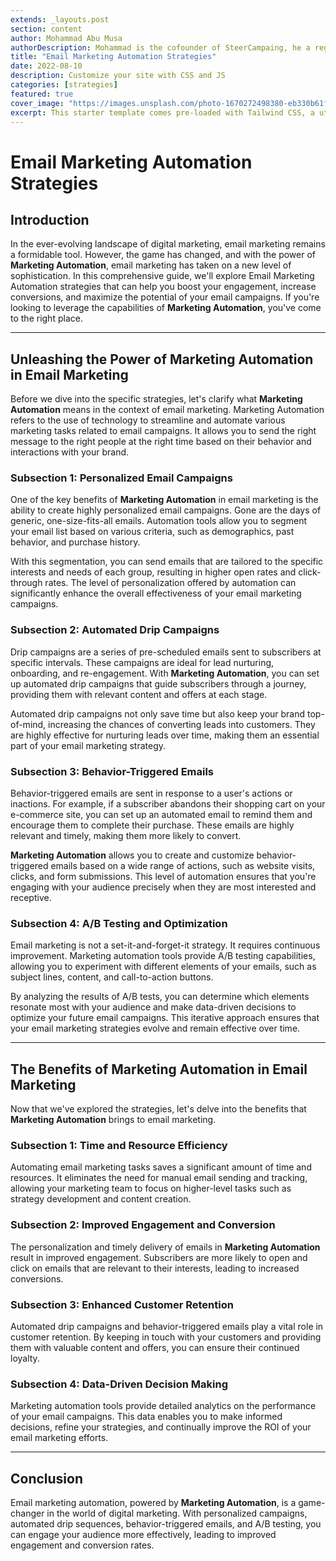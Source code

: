 ```yaml
---
extends: _layouts.post
section: content
author: Mohammad Abu Musa
authorDescription: Mohammad is the cofounder of SteerCampaing, he a regular contributor of Mautic
title: "Email Marketing Automation Strategies"
date: 2022-08-10
description: Customize your site with CSS and JS
categories: [strategies]
featured: true
cover_image: "https://images.unsplash.com/photo-1670272498380-eb330b61f3cd?ixlib=rb-4.0.3&ixid=MnwxMjA3fDB8MHxwaG90by1wYWdlfHx8fGVufDB8fHx8&auto=format&fit=crop&w=2070&q=80"
excerpt: This starter template comes pre-loaded with Tailwind CSS, a utility CSS framework that allows you to customize and build complex designs without touching a line of CSS.
---
```

# Email Marketing Automation Strategies

## Introduction

In the ever-evolving landscape of digital marketing, email marketing remains a formidable tool. However, the game has changed, and with the power of **Marketing Automation**, email marketing has taken on a new level of sophistication. In this comprehensive guide, we'll explore Email Marketing Automation strategies that can help you boost your engagement, increase conversions, and maximize the potential of your email campaigns. If you're looking to leverage the capabilities of **Marketing Automation**, you've come to the right place.

---

## Unleashing the Power of Marketing Automation in Email Marketing

Before we dive into the specific strategies, let's clarify what **Marketing Automation** means in the context of email marketing. Marketing Automation refers to the use of technology to streamline and automate various marketing tasks related to email campaigns. It allows you to send the right message to the right people at the right time based on their behavior and interactions with your brand.

### Subsection 1: Personalized Email Campaigns

One of the key benefits of **Marketing Automation** in email marketing is the ability to create highly personalized email campaigns. Gone are the days of generic, one-size-fits-all emails. Automation tools allow you to segment your email list based on various criteria, such as demographics, past behavior, and purchase history.

With this segmentation, you can send emails that are tailored to the specific interests and needs of each group, resulting in higher open rates and click-through rates. The level of personalization offered by automation can significantly enhance the overall effectiveness of your email marketing campaigns.

### Subsection 2: Automated Drip Campaigns

Drip campaigns are a series of pre-scheduled emails sent to subscribers at specific intervals. These campaigns are ideal for lead nurturing, onboarding, and re-engagement. With **Marketing Automation**, you can set up automated drip campaigns that guide subscribers through a journey, providing them with relevant content and offers at each stage.

Automated drip campaigns not only save time but also keep your brand top-of-mind, increasing the chances of converting leads into customers. They are highly effective for nurturing leads over time, making them an essential part of your email marketing strategy.

### Subsection 3: Behavior-Triggered Emails

Behavior-triggered emails are sent in response to a user's actions or inactions. For example, if a subscriber abandons their shopping cart on your e-commerce site, you can set up an automated email to remind them and encourage them to complete their purchase. These emails are highly relevant and timely, making them more likely to convert.

**Marketing Automation** allows you to create and customize behavior-triggered emails based on a wide range of actions, such as website visits, clicks, and form submissions. This level of automation ensures that you're engaging with your audience precisely when they are most interested and receptive.

### Subsection 4: A/B Testing and Optimization

Email marketing is not a set-it-and-forget-it strategy. It requires continuous improvement. Marketing automation tools provide A/B testing capabilities, allowing you to experiment with different elements of your emails, such as subject lines, content, and call-to-action buttons.

By analyzing the results of A/B tests, you can determine which elements resonate most with your audience and make data-driven decisions to optimize your future email campaigns. This iterative approach ensures that your email marketing strategies evolve and remain effective over time.

---

## The Benefits of Marketing Automation in Email Marketing

Now that we've explored the strategies, let's delve into the benefits that **Marketing Automation** brings to email marketing.

### Subsection 1: Time and Resource Efficiency

Automating email marketing tasks saves a significant amount of time and resources. It eliminates the need for manual email sending and tracking, allowing your marketing team to focus on higher-level tasks such as strategy development and content creation.

### Subsection 2: Improved Engagement and Conversion

The personalization and timely delivery of emails in **Marketing Automation** result in improved engagement. Subscribers are more likely to open and click on emails that are relevant to their interests, leading to increased conversions.

### Subsection 3: Enhanced Customer Retention

Automated drip campaigns and behavior-triggered emails play a vital role in customer retention. By keeping in touch with your customers and providing them with valuable content and offers, you can ensure their continued loyalty.

### Subsection 4: Data-Driven Decision Making

Marketing automation tools provide detailed analytics on the performance of your email campaigns. This data enables you to make informed decisions, refine your strategies, and continually improve the ROI of your email marketing efforts.

---

## Conclusion

Email marketing automation, powered by **Marketing Automation**, is a game-changer in the world of digital marketing. With personalized campaigns, automated drip sequences, behavior-triggered emails, and A/B testing, you can engage your audience more effectively, leading to improved engagement and conversion rates.
